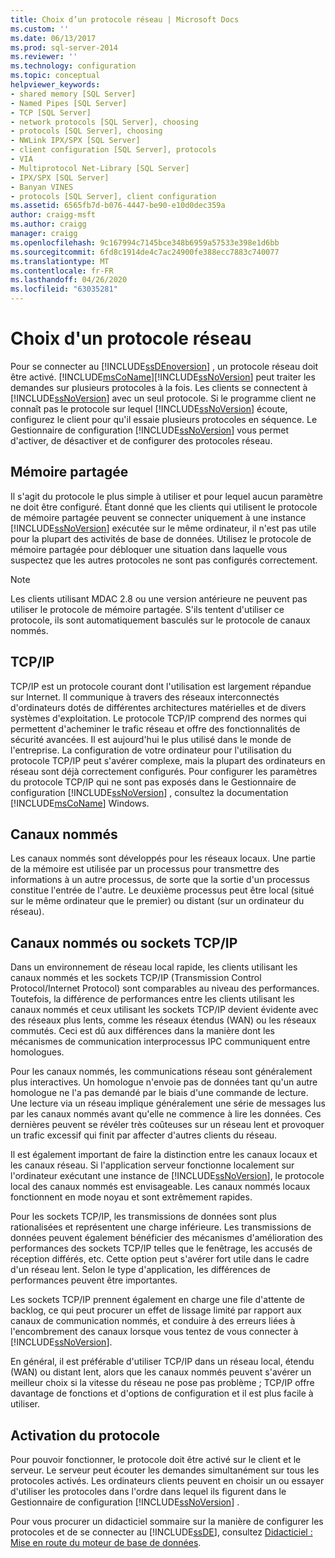 ```yaml
---
title: Choix d’un protocole réseau | Microsoft Docs
ms.custom: ''
ms.date: 06/13/2017
ms.prod: sql-server-2014
ms.reviewer: ''
ms.technology: configuration
ms.topic: conceptual
helpviewer_keywords:
- shared memory [SQL Server]
- Named Pipes [SQL Server]
- TCP [SQL Server]
- network protocols [SQL Server], choosing
- protocols [SQL Server], choosing
- NWLink IPX/SPX [SQL Server]
- client configuration [SQL Server], protocols
- VIA
- Multiprotocol Net-Library [SQL Server]
- IPX/SPX [SQL Server]
- Banyan VINES
- protocols [SQL Server], client configuration
ms.assetid: 6565fb7d-b076-4447-be90-e10d0dec359a
author: craigg-msft
ms.author: craigg
manager: craigg
ms.openlocfilehash: 9c167994c7145bce348b6959a57533e398e1d6bb
ms.sourcegitcommit: 6fd8c1914de4c7ac24900fe388ecc7883c740077
ms.translationtype: MT
ms.contentlocale: fr-FR
ms.lasthandoff: 04/26/2020
ms.locfileid: "63035281"
---
```

# <a name="choosing-a-network-protocol"></a>Choix d'un protocole réseau
  Pour se connecter au [!INCLUDE[ssDEnoversion](../../includes/ssdenoversion-md.md)] , un protocole réseau doit être activé. [!INCLUDE[msCoName](../../includes/msconame-md.md)][!INCLUDE[ssNoVersion](../../includes/ssnoversion-md.md)] peut traiter les demandes sur plusieurs protocoles à la fois. Les clients se connectent à [!INCLUDE[ssNoVersion](../../includes/ssnoversion-md.md)] avec un seul protocole. Si le programme client ne connaît pas le protocole sur lequel [!INCLUDE[ssNoVersion](../../includes/ssnoversion-md.md)] écoute, configurez le client pour qu'il essaie plusieurs protocoles en séquence. Le Gestionnaire de configuration [!INCLUDE[ssNoVersion](../../includes/ssnoversion-md.md)] vous permet d'activer, de désactiver et de configurer des protocoles réseau.  
  
## <a name="shared-memory"></a>Mémoire partagée  
 Il s'agit du protocole le plus simple à utiliser et pour lequel aucun paramètre ne doit être configuré. Étant donné que les clients qui utilisent le protocole de mémoire partagée peuvent se connecter uniquement à une instance [!INCLUDE[ssNoVersion](../../includes/ssnoversion-md.md)] exécutée sur le même ordinateur, il n'est pas utile pour la plupart des activités de base de données. Utilisez le protocole de mémoire partagée pour débloquer une situation dans laquelle vous suspectez que les autres protocoles ne sont pas configurés correctement.  
  
> [!NOTE]  
>  Les clients utilisant MDAC 2.8 ou une version antérieure ne peuvent pas utiliser le protocole de mémoire partagée. S'ils tentent d'utiliser ce protocole, ils sont automatiquement basculés sur le protocole de canaux nommés.  
  
## <a name="tcpip"></a>TCP/IP  
 TCP/IP est un protocole courant dont l'utilisation est largement répandue sur Internet. Il communique à travers des réseaux interconnectés d'ordinateurs dotés de différentes architectures matérielles et de divers systèmes d'exploitation. Le protocole TCP/IP comprend des normes qui permettent d'acheminer le trafic réseau et offre des fonctionnalités de sécurité avancées. Il est aujourd'hui le plus utilisé dans le monde de l'entreprise. La configuration de votre ordinateur pour l'utilisation du protocole TCP/IP peut s'avérer complexe, mais la plupart des ordinateurs en réseau sont déjà correctement configurés. Pour configurer les paramètres du protocole TCP/IP qui ne sont pas exposés dans le Gestionnaire de configuration [!INCLUDE[ssNoVersion](../../includes/ssnoversion-md.md)] , consultez la documentation [!INCLUDE[msCoName](../../includes/msconame-md.md)] Windows.  
  
## <a name="named-pipes"></a>Canaux nommés  
 Les canaux nommés sont développés pour les réseaux locaux. Une partie de la mémoire est utilisée par un processus pour transmettre des informations à un autre processus, de sorte que la sortie d'un processus constitue l'entrée de l'autre. Le deuxième processus peut être local (situé sur le même ordinateur que le premier) ou distant (sur un ordinateur du réseau).  
  
## <a name="named-pipes-vs-tcpip-sockets"></a>Canaux nommés ou sockets TCP/IP  
 Dans un environnement de réseau local rapide, les clients utilisant les canaux nommés et les sockets TCP/IP (Transmission Control Protocol/Internet Protocol) sont comparables au niveau des performances. Toutefois, la différence de performances entre les clients utilisant les canaux nommés et ceux utilisant les sockets TCP/IP devient évidente avec des réseaux plus lents, comme les réseaux étendus (WAN) ou les réseaux commutés. Ceci est dû aux différences dans la manière dont les mécanismes de communication interprocessus IPC communiquent entre homologues.  
  
 Pour les canaux nommés, les communications réseau sont généralement plus interactives. Un homologue n'envoie pas de données tant qu'un autre homologue ne l'a pas demandé par le biais d'une commande de lecture. Une lecture via un réseau implique généralement une série de messages lus par les canaux nommés avant qu'elle ne commence à lire les données. Ces dernières peuvent se révéler très coûteuses sur un réseau lent et provoquer un trafic excessif qui finit par affecter d'autres clients du réseau.  
  
 Il est également important de faire la distinction entre les canaux locaux et les canaux réseau. Si l'application serveur fonctionne localement sur l'ordinateur exécutant une instance de [!INCLUDE[ssNoVersion](../../includes/ssnoversion-md.md)], le protocole local des canaux nommés est envisageable. Les canaux nommés locaux fonctionnent en mode noyau et sont extrêmement rapides.  
  
 Pour les sockets TCP/IP, les transmissions de données sont plus rationalisées et représentent une charge inférieure. Les transmissions de données peuvent également bénéficier des mécanismes d'amélioration des performances des sockets TCP/IP telles que le fenêtrage, les accusés de réception différés, etc. Cette option peut s'avérer fort utile dans le cadre d'un réseau lent. Selon le type d'application, les différences de performances peuvent être importantes.  
  
 Les sockets TCP/IP prennent également en charge une file d'attente de backlog, ce qui peut procurer un effet de lissage limité par rapport aux canaux de communication nommés, et conduire à des erreurs liées à l'encombrement des canaux lorsque vous tentez de vous connecter à [!INCLUDE[ssNoVersion](../../includes/ssnoversion-md.md)].  
  
 En général, il est préférable d'utiliser TCP/IP dans un réseau local, étendu (WAN) ou distant lent, alors que les canaux nommés peuvent s'avérer un meilleur choix si la vitesse du réseau ne pose pas problème ; TCP/IP offre davantage de fonctions et d'options de configuration et il est plus facile à utiliser.  
  
## <a name="enabling-the-protocol"></a>Activation du protocole  
 Pour pouvoir fonctionner, le protocole doit être activé sur le client et le serveur. Le serveur peut écouter les demandes simultanément sur tous les protocoles activés. Les ordinateurs clients peuvent en choisir un ou essayer d'utiliser les protocoles dans l'ordre dans lequel ils figurent dans le Gestionnaire de configuration [!INCLUDE[ssNoVersion](../../includes/ssnoversion-md.md)] .  
  
 Pour vous procurer un didacticiel sommaire sur la manière de configurer les protocoles et de se connecter au [!INCLUDE[ssDE](../../includes/ssde-md.md)], consultez [Didacticiel : Mise en route du moteur de base de données](../../relational-databases/tutorial-getting-started-with-the-database-engine.md).  
  
  
